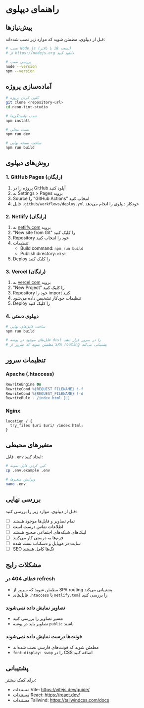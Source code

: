 # راهنمای دیپلوی

## پیش‌نیازها

قبل از دیپلوی، مطمئن شوید که موارد زیر نصب شده‌اند:

```bash
# نصب Node.js (نسخه 18 یا بالاتر)
# از https://nodejs.org دانلود کنید

# بررسی نصب
node --version
npm --version
```

## آماده‌سازی پروژه

```bash
# کلون کردن پروژه
git clone <repository-url>
cd neon-tint-studio

# نصب وابستگی‌ها
npm install

# تست محلی
npm run dev

# ساخت نسخه نهایی
npm run build
```

## روش‌های دیپلوی

### 1. GitHub Pages (رایگان)

1. پروژه را در GitHub آپلود کنید
2. به Settings > Pages بروید
3. Source را "GitHub Actions" انتخاب کنید
4. فایل `.github/workflows/deploy.yml` خودکار دیپلوی را انجام می‌دهد

### 2. Netlify (رایگان)

1. به [netlify.com](https://netlify.com) بروید
2. "New site from Git" را کلیک کنید
3. Repository خود را انتخاب کنید
4. تنظیمات:
   - Build command: `npm run build`
   - Publish directory: `dist`
5. Deploy را کلیک کنید

### 3. Vercel (رایگان)

1. به [vercel.com](https://vercel.com) بروید
2. "New Project" را کلیک کنید
3. Repository خود را import کنید
4. تنظیمات خودکار تشخیص داده می‌شود
5. Deploy را کلیک کنید

### 4. دیپلوی دستی

```bash
# ساخت فایل‌های نهایی
npm run build

# فایل‌های موجود در پوشه dist را در سرور قرار دهید
# مطمئن شوید که سرور از SPA routing پشتیبانی می‌کند
```

## تنظیمات سرور

### Apache (.htaccess)
```apache
RewriteEngine On
RewriteCond %{REQUEST_FILENAME} !-f
RewriteCond %{REQUEST_FILENAME} !-d
RewriteRule . /index.html [L]
```

### Nginx
```nginx
location / {
  try_files $uri $uri/ /index.html;
}
```

## متغیرهای محیطی

فایل `.env` ایجاد کنید:

```bash
# کپی کردن فایل نمونه
cp .env.example .env

# ویرایش متغیرها
nano .env
```

## بررسی نهایی

قبل از دیپلوی، موارد زیر را بررسی کنید:

- [ ] تمام تصاویر و فایل‌ها موجود هستند
- [ ] اطلاعات تماس درست است
- [ ] لینک‌های شبکه‌های اجتماعی صحیح هستند
- [ ] فرم‌ها به درستی کار می‌کنند
- [ ] سایت در موبایل و دسکتاپ تست شده
- [ ] SEO تگ‌ها کامل هستند

## مشکلات رایج

### خطای 404 در refresh
- مطمئن شوید که سرور از SPA routing پشتیبانی می‌کند
- فایل‌های `.htaccess` یا `netlify.toml` را بررسی کنید

### تصاویر نمایش داده نمی‌شوند
- مسیر تصاویر را بررسی کنید
- تصاویر باید در پوشه `public` باشند

### فونت‌ها درست نمایش داده نمی‌شوند
- مطمئن شوید که فونت‌های فارسی نصب شده‌اند
- `font-display: swap` را در CSS اضافه کنید

## پشتیبانی

برای کمک بیشتر:
- مستندات Vite: https://vitejs.dev/guide/
- مستندات React: https://react.dev/
- مستندات Tailwind: https://tailwindcss.com/docs